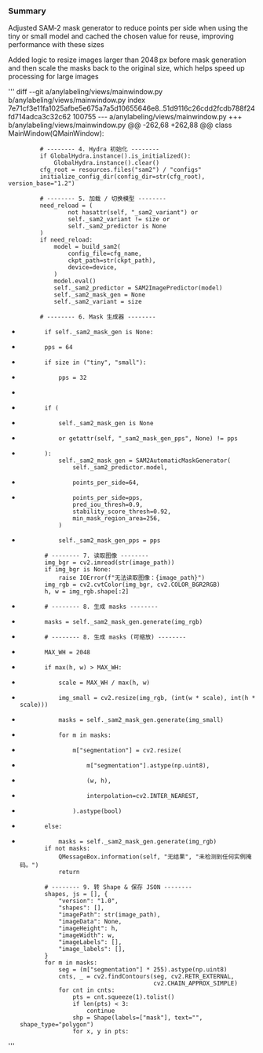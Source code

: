 ### Summary

Adjusted SAM‑2 mask generator to reduce points per side when using the tiny or small model and cached the chosen value for reuse, improving performance with these sizes

Added logic to resize images larger than 2048 px before mask generation and then scale the masks back to the original size, which helps speed up processing for large images

'''
diff --git a/anylabeling/views/mainwindow.py b/anylabeling/views/mainwindow.py
index 7e71cf3e11fa1025afbe5e675a7a5d10655646e8..51d9116c26cdd2fcdb788f24fd714adca3c32c62 100755
--- a/anylabeling/views/mainwindow.py
+++ b/anylabeling/views/mainwindow.py
@@ -262,68 +262,88 @@ class MainWindow(QMainWindow):
 
             # -------- 4. Hydra 初始化 --------
             if GlobalHydra.instance().is_initialized():
                 GlobalHydra.instance().clear()
             cfg_root = resources.files("sam2") / "configs"
             initialize_config_dir(config_dir=str(cfg_root), version_base="1.2")
 
             # -------- 5. 加载 / 切换模型 --------
             need_reload = (
                     not hasattr(self, "_sam2_variant") or
                     self._sam2_variant != size or
                     self._sam2_predictor is None
             )
             if need_reload:
                 model = build_sam2(
                     config_file=cfg_name,
                     ckpt_path=str(ckpt_path),
                     device=device,
                 )
                 model.eval()
                 self._sam2_predictor = SAM2ImagePredictor(model)
                 self._sam2_mask_gen = None
                 self._sam2_variant = size
 
             # -------- 6. Mask 生成器 --------
-            if self._sam2_mask_gen is None:
+            pps = 64
+            if size in ("tiny", "small"):
+                pps = 32
+
+            if (
+                self._sam2_mask_gen is None
+                or getattr(self, "_sam2_mask_gen_pps", None) != pps
+            ):
                 self._sam2_mask_gen = SAM2AutomaticMaskGenerator(
                     self._sam2_predictor.model,
-                    points_per_side=64,
+                    points_per_side=pps,
                     pred_iou_thresh=0.9,
                     stability_score_thresh=0.92,
                     min_mask_region_area=256,
                 )
+                self._sam2_mask_gen_pps = pps
 
             # -------- 7. 读取图像 --------
             img_bgr = cv2.imread(str(image_path))
             if img_bgr is None:
                 raise IOError(f"无法读取图像：{image_path}")
             img_rgb = cv2.cvtColor(img_bgr, cv2.COLOR_BGR2RGB)
             h, w = img_rgb.shape[:2]
 
-            # -------- 8. 生成 masks --------
-            masks = self._sam2_mask_gen.generate(img_rgb)
+            # -------- 8. 生成 masks (可缩放) --------
+            MAX_WH = 2048
+            if max(h, w) > MAX_WH:
+                scale = MAX_WH / max(h, w)
+                img_small = cv2.resize(img_rgb, (int(w * scale), int(h * scale)))
+                masks = self._sam2_mask_gen.generate(img_small)
+                for m in masks:
+                    m["segmentation"] = cv2.resize(
+                        m["segmentation"].astype(np.uint8),
+                        (w, h),
+                        interpolation=cv2.INTER_NEAREST,
+                    ).astype(bool)
+            else:
+                masks = self._sam2_mask_gen.generate(img_rgb)
             if not masks:
                 QMessageBox.information(self, "无结果", "未检测到任何实例掩码。")
                 return
 
             # -------- 9. 转 Shape & 保存 JSON --------
             shapes, js = [], {
                 "version": "1.0",
                 "shapes": [],
                 "imagePath": str(image_path),
                 "imageData": None,
                 "imageHeight": h,
                 "imageWidth": w,
                 "imageLabels": [],
                 "image_labels": [],
             }
             for m in masks:
                 seg = (m["segmentation"] * 255).astype(np.uint8)
                 cnts, _ = cv2.findContours(seg, cv2.RETR_EXTERNAL,
                                            cv2.CHAIN_APPROX_SIMPLE)
                 for cnt in cnts:
                     pts = cnt.squeeze(1).tolist()
                     if len(pts) < 3:
                         continue
                     shp = Shape(labels=["mask"], text="", shape_type="polygon")
                     for x, y in pts:

'''











